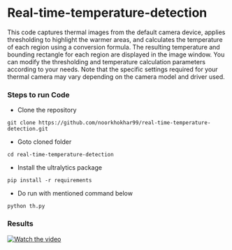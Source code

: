 # Real-time-temperature-detection


This code captures thermal images from the default camera device, applies thresholding to highlight the warmer areas, and calculates the temperature of each region using a conversion formula. The resulting temperature and bounding rectangle for each region are displayed in the image window. You can modify the thresholding and temperature calculation parameters according to your needs. Note that the specific settings required for your thermal camera may vary depending on the camera model and driver used.





### Steps to run Code

- Clone the repository
```
git clone https://github.com/noorkhokhar99/real-time-temperature-detection.git
```

- Goto cloned folder
```
cd real-time-temperature-detection
```

- Install the ultralytics package
```
pip install -r requirements
```

- Do run with mentioned command below
```
python th.py
```

### Results

[![Watch the video](https://github.com/noorkhokhar99/real-time-temperature-detection/blob/main/Screen%20Shot%202023-03-24%20at%208.52.10%20pm.png)](https://www.youtube.com/watch?v=VxGgWmZQX8M&t=276s)








